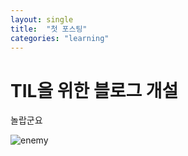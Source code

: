 ```yaml
---
layout: single
title:  "첫 포스팅"
categories: "learning"
---
```


# TIL을 위한 블로그 개설

놀랍군요



![enemy](C:\Users\USER\Desktop\hobeen-kim.github.io\images\2022-04-10-first\enemy.png)
